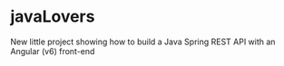 # javaLovers
New little project showing how to build a Java Spring REST API with an Angular (v6) front-end
